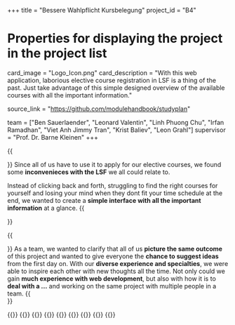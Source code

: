 +++
title = "Bessere Wahlpflicht Kursbelegung"
project_id = "B4"

# Properties for displaying the project in the project list
card_image = "Logo_Icon.png"
card_description = "With this web application, laborious elective course registration in LSF is a thing of the past. Just take advantage of this simple designed overview of the available courses with all the important information."


source_link = "https://github.com/modulehandbook/studyplan"


team = ["Ben Sauerlaender", "Leonard Valentin", "Linh Phuong Chu", "Irfan Ramadhan", "Viet Anh Jimmy Tran", "Krist Baliev", "Leon Grahl"]
supervisor = "Prof. Dr. Barne Kleinen"
+++

{{<section title="Our Goal">}}
Since all of us have to use it to apply for our elective courses, we found some **inconvenieces with the LSF** we all could relate to.

Instead of clicking back and forth, struggling to find the right courses for yourself and losing your mind when they dont fit your time schedule at the end, we wanted to create a **simple interface with all the important information** at a glance.
{{</section>}}

{{<section title="The Team">}}
As a team, we wanted to clarify that all of us **picture the same outcome** of this project and wanted to give everyone the **chance to suggest ideas** from the first day on. With our **diverse experience and specialties**, we were able to inspire each other with new thoughts all the time.
Not only could we gain **much experience with web development**, but also with how it is to **deal with a ...** and working on the same project with multiple people in a team.
{{</section >}}

{{<gallery>}}
{{<team-member image="ben." name="Ben">}}
{{<team-member image="linh." name="Linh">}}
{{<team-member image="irfan." name="Irfan">}}
{{<team-member image="jimmy." name="Jimmy">}}
{{<team-member image="krist." name="Krist">}}
{{<team-member image="leon." name="Leon">}}
{{<team-member image="leonard." name="Leonard">}}
{{</gallery>}}
